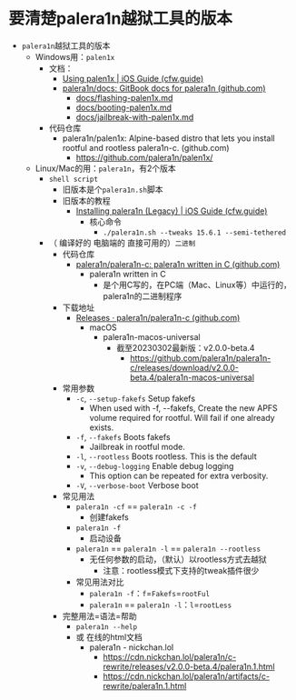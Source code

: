 # 要清楚palera1n越狱工具的版本

* `palera1n`越狱工具的版本
  * Windows用：`palen1x`
    * 文档：
      * [Using palen1x | iOS Guide (cfw.guide)](https://ios.cfw.guide/using-palen1x/)
      * [palera1n/docs: GitBook docs for palera1n (github.com)](https://github.com/palera1n/docs)
        * [docs/flashing-palen1x.md](https://github.com/palera1n/docs/blob/main/palen1x/flashing-palen1x.md)
        * [docs/booting-palen1x.md](https://github.com/palera1n/docs/blob/main/palen1x/booting-palen1x.md)
        * [docs/jailbreak-with-palen1x.md](https://github.com/palera1n/docs/blob/main/palen1x/jailbreak-with-palen1x.md)
    * 代码仓库
      * palera1n/palen1x: Alpine-based distro that lets you install rootful and rootless palera1n-c. (github.com)
        * https://github.com/palera1n/palen1x/
  * Linux/Mac的用：`palera1n`，有2个版本
    * `shell script`
      * 旧版本是个`palera1n.sh`脚本
      * 旧版本的教程
        * [Installing palera1n (Legacy) | iOS Guide (cfw.guide)](https://ios.cfw.guide/installing-palera1n-legacy/)
          * 核心命令
            * `./palera1n.sh --tweaks 15.6.1 --semi-tethered`
    * （ 编译好的 电脑端的 直接可用的）`二进制`
      * 代码仓库
        * [palera1n/palera1n-c: palera1n written in C (github.com)](https://github.com/palera1n/palera1n-c)
          * palera1n written in C
            * 是个用C写的，在PC端（Mac、Linux等）中运行的，palera1n的二进制程序
      * 下载地址
        * [Releases · palera1n/palera1n-c (github.com)](https://github.com/palera1n/palera1n-c/releases)
          * macOS
            * palera1n-macos-universal
              * 截至20230302最新版：v2.0.0-beta.4
                * https://github.com/palera1n/palera1n-c/releases/download/v2.0.0-beta.4/palera1n-macos-universal
      * 常用参数
        * `-c`, `--setup-fakefs`       Setup fakefs
          * When used with -f, --fakefs, Create the new APFS volume required for rootful. Will fail if one already exists.
        * `-f`, `--fakefs`              Boots fakefs
          * Jailbreak in rootful mode.
        * `-l`, `--rootless`            Boots rootless. This is the default
        * `-v`, `--debug-logging`      Enable debug logging
          * This option can be repeated for extra verbosity.
        * `-V`, `--verbose-boot`       Verbose boot
      * 常见用法
        * `palera1n -cf` == `palera1n -c -f`
          * 创建fakefs
        * `palera1n -f`
          * 启动设备
        * `palera1n` == `palera1n -l` == `palera1n --rootless`
          * 无任何参数的启动，（默认）以rootless方式去越狱
            * 注意：rootless模式下支持的tweak插件很少
        * 常见用法对比
          * `palera1n -f`：`f`=`Fakefs`=`rootFul`
          * `palera1n` == `palera1n -l`：`l`=`rootLess`
      * 完整用法=语法=帮助
        * `palera1n --help`
        * 或 在线的html文档
          * palera1n - nickchan.lol
            * https://cdn.nickchan.lol/palera1n/c-rewrite/releases/v2.0.0-beta.4/palera1n.1.html
            * https://cdn.nickchan.lol/palera1n/artifacts/c-rewrite/palera1n.1.html
